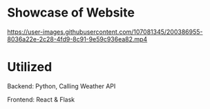 # Showcase of Website
https://user-images.githubusercontent.com/107081345/200386955-8036a22e-2c28-4fd9-8c91-9e59c936ea82.mp4

# Utilized
Backend: Python, Calling Weather API

Frontend: React & Flask
